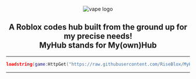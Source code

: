 <p align="center">
  <picture>
    <source media="(prefers-color-scheme: dark)" srcset="./README/logo-for-darkmode.png">
    <source media="(prefers-color-scheme: light)" srcset="./README/logo-for-whitemode.png">
    <img alt="vape logo" src="./README/vapelogo.png">
  </picture>
</p>

<h2 align="center">
  A Roblox codes hub built from the ground up for my precise needs!
  <br/>
  MyHub stands for My(own)Hub
</h2>

<!--
## Usage
1. Download the specific scripting utility of your choice.
2. Execute the provided loadstring below.
-->

---

```lua
loadstring(game:HttpGet("https://raw.githubusercontent.com/RiseBlox/MyHub/main/MyHub.lua", true))()
```
---

<!--
## Possible Issues
Half of the time its usually the scripting utility at fault, please make sure the utility meets certain quality standards such as.
1. Supporting file functions & the debug library.
2. Not implementing lua generated / half baked versions of such functions resulting in unintended behavior.
3. Maintaining the same behavior across all usages of said functions.

### User Issues
If its not the supposed utility at fault, please try some troubleshooting steps.
1. Making sure you have connection to [the main loadstring.](https://raw.githubusercontent.com/RiseBlox/MyHub/main/MyHub.lua)
2. Ensuring no external script is conflicting with MyHub.
3. Delete everything in the workspace folder. (LAST RESORT)

## Developers & Credits
[RiseBlox](https://github.com/RiseBlox) - Lead maintainer of the project
<br/>
[7GrandDad](https://github.com/7GrandDadPGN) - README.md format
